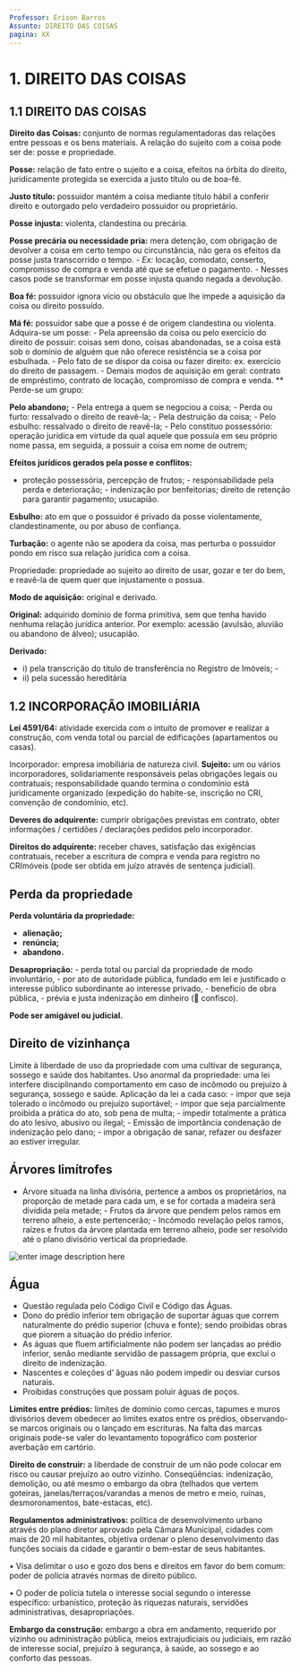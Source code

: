 ```yaml
---
Professor: Erison Barros
Assunto: DIREITO DAS COISAS
pagina: XX
---
```


# 1. DIREITO DAS COISAS

## 1.1 DIREITO DAS COISAS

**Direito das Coisas:** conjunto de normas regulamentadoras das relações entre pessoas e os bens materiais. A relação do sujeito com a coisa pode ser de: posse e propriedade.

**Posse:** relação de fato entre o sujeito e a coisa, efeitos na órbita do direito, juridicamente protegida se exercida a justo título ou de boa-fé.

**Justo título:** possuidor mantém a coisa mediante título hábil a conferir direito e outorgado pelo verdadeiro possuidor ou proprietário.

**Posse injusta:** violenta, clandestina ou precária.

**Posse precária ou necessidade pria:** mera detenção, com obrigação de devolver a coisa em certo tempo ou circunstância, não gera os efeitos da posse justa transcorrido o tempo. - _Ex:_ locação, comodato, conserto, compromisso de compra e venda até que se efetue o pagamento. - Nesses casos pode se transformar em posse injusta quando negada a devolução.

**Boa fé:** possuidor ignora vício ou obstáculo que lhe impede a aquisição da coisa ou direito possuído.

**Má fé:** possuidor sabe que a posse é de origem clandestina ou violenta. Adquira-se um posse: - Pela apreensão da coisa ou pelo exercício do direito de possuir: coisas sem dono, coisas abandonadas, se a coisa está sob o domínio de alguém que não oferece resistência se a coisa por esbulhada. - Pelo fato de se dispor da coisa ou fazer direito: ex. exercício do direito de passagem. - Demais modos de aquisição em geral: contrato de empréstimo, contrato de locação, compromisso de compra e venda. \*\* Perde-se um grupo:

**Pelo abandono;** - Pela entrega a quem se negociou a coisa; - Perda ou furto: ressalvado o direito de reavê-la; - Pela destruição da coisa; - Pelo esbulho: ressalvado o direito de reavê-la; - Pelo constituo possessório: operação jurídica em virtude da qual aquele que possuía em seu próprio nome passa, em seguida, a possuir a coisa em nome de outrem;

**Efeitos jurídicos gerados pela posse e conflitos:**

* proteção possessória, percepção de frutos; - responsabilidade pela perda e deterioração; - indenização por benfeitorias; direito de retenção para garantir pagamento; usucapião.

**Esbulho:** ato em que o possuidor é privado da posse violentamente, clandestinamente, ou por abuso de confiança.

**Turbação:** o agente não se apodera da coisa, mas perturba o possuidor pondo em risco sua relação jurídica com a coisa.

Propriedade: propriedade ao sujeito ao direito de usar, gozar e ter do bem, e reavê-la de quem quer que injustamente o possua.

**Modo de aquisição:** original e derivado.

**Original:** adquirido domínio de forma primitiva, sem que tenha havido nenhuma relação jurídica anterior. Por exemplo: acessão (avulsão, aluvião ou abandono de álveo); usucapião.

**Derivado:**

* i) pela transcrição do título de transferência no Registro de Imóveis; -
* ii) pela sucessão hereditária

## 1.2 INCORPORAÇÃO IMOBILIÁRIA

**Lei 4591/64:** atividade exercida com o intuito de promover e realizar a construção, com venda total ou parcial de edificações (apartamentos ou casas).

Incorporador: empresa imobiliária de natureza civil. **Sujeito:** um ou vários incorporadores, solidariamente responsáveis ​​pelas obrigações legais ou contratuais; responsabilidade quando termina o condomínio está juridicamente organizado (expedição do habite-se, inscrição no CRI, convenção de condomínio, etc).

**Deveres do adquirente:** cumprir obrigações previstas em contrato, obter informações / certidões / declarações pedidos pelo incorporador.

**Direitos do adquirente:** receber chaves, satisfação das exigências contratuais, receber a escritura de compra e venda para registro no CRImóveis (pode ser obtida em juízo através de sentença judicial).

## Perda da propriedade

**Perda voluntária da propriedade:**

* **alienação;**
* **renúncia;**
* **abandono.**

**Desapropriação:** - perda total ou parcial da propriedade de modo involuntário, - por ato de autoridade pública, fundado em lei e justificado o interesse público subordinante ao interesse privado, - beneficio de obra pública, - prévia e justa indenização em dinheiro ( confisco).

**Pode ser amigável ou judicial.**

## Direito de vizinhança

Limite à liberdade de uso da propriedade com uma cultivar de segurança, sossego e saúde dos habitantes. Uso anormal da propriedade: uma lei interfere disciplinando comportamento em caso de incômodo ou prejuízo à segurança, sossego e saúde. Aplicação da lei a cada caso: - impor que seja tolerado o incômodo ou prejuízo suportável; - impor que seja parcialmente proibida a prática do ato, sob pena de multa; - impedir totalmente a prática do ato lesivo, abusivo ou ilegal; - Emissão de importância condenação de indenização pelo dano; - impor a obrigação de sanar, refazer ou desfazer ao estiver irregular.

## Árvores limítrofes

* Árvore situada na linha divisória, pertence a ambos os proprietários, na proporção de metade para cada um, e se for cortada a madeira será dividida pela metade; - Frutos da árvore que pendem pelos ramos em terreno alheio, a este pertencerão; - Incômodo revelação pelos ramos, raízes e frutos da árvore plantada em terreno alheio, pode ser resolvido até o plano divisório vertical da propriedade.

![enter image description here](https://lh3.googleusercontent.com/SepCEQIh1YMmem8XJNOCPiZFTeAyV9Xyko8DxP1nmWng6zx0Us2xAmUHRMNQJPwsqUw2jcjsnmgo0s5DOGg61Sul1dgUvtn1SMm0dg81edwnGrdliz71p3l9SpR-zwIVzyQOfnetkl34kYp4MqOJs8axoOaavYDkh4nr7RHRFqGqxbgeCj\_cAoesSMleER8zo6fcz5HS5pxG-50krf3KNdSzoFxy-vtJ\_8T4DOTQOWG5FQ70WAUxAWU8\_XgbMR7bHXjqVd\_nBJZP9JmBc49hmbceIwEQ93uRoxMb2eyBkOSoLuE0FFNz7oy5DUsrzC5Wg\_4aRawFC7w\_f53pL53IfOrD4YMR9qVoufzEub3g-qrmqjgItK7sbIh-HQY2SHAI5AELUPS0Ni5tPu8eUqkqZpa6P5pebloG68YhEzufP2EpLg3XE7TvFSFFAO1rrlQGKKDYSy1LCIFYZpJ1iDaX-2n00PFPHn8FK80sO5mOpe3Tzk9Wy\_\_ZuimPdnceDnVpduQhnqbK9bRq-iomPfgstYiPi-JVGdIJRAB8-ynvo-XI6xC9mwk77InTwkecRLDk\_fGS6U6subQUkVuqBLSgbxIJMzLAtKW5EWAXZeGCm283El9T8lU\_DJFP3G\_hTHHHUZ4QV2ZgV4WLnzaRkokCBEJHlyzM9cqDvKr8oKDEWDwaGxqRjGw3nOwRWmGSiUJdJ9EdIicHqvIwWNaSEj1zZdkCow=w702-h462-no?authuser=0)

## **Água**

* Questão regulada pelo Código Civil e Código das Águas.
* Dono do prédio inferior tem obrigação de suportar águas que correm naturalmente do prédio superior (chuva e fonte); sendo proibidas obras que piorem a situação do prédio inferior.
* As águas que fluem artificialmente não podem ser lançadas ao prédio inferior, senão mediante servidão de passagem própria, que exclui o direito de indenização.
* Nascentes e coleções d’ ́águas não podem impedir ou desviar cursos naturais.
* Proibidas construções que possam poluir águas de poços.

**Limites entre prédios:** limites de domínio como cercas, tapumes e muros divisórios devem obedecer ao limites exatos entre os prédios, observando-se marcos originais ou o lançado em escrituras. Na falta das marcas originais pode-se valer do levantamento topográfico com posterior averbação em cartório.

**Direito de construir:** a liberdade de construir de um não pode colocar em risco ou causar prejuízo ao outro vizinho. Conseqüências: indenização, demolição, ou até mesmo o embargo da obra (telhados que vertem goteiras, janelas/terraços/varandas a menos de metro e meio, ruínas, desmoronamentos, bate-estacas, etc).

**Regulamentos administrativos:** política de desenvolvimento urbano através do plano diretor aprovado pela Câmara Municipal, cidades com mais de 20 mil habitantes, objetiva ordenar o pleno desenvolvimento das funções sociais da cidade e garantir o bem-estar de seus habitantes.

• Visa delimitar o uso e gozo dos bens e direitos em favor do bem comum: poder de polícia através normas de direito público.

• O poder de polícia tutela o interesse social segundo o interesse específico: urbanístico, proteção às riquezas naturais, servidões administrativas, desapropriações.

**Embargo da construção:** embargo a obra em andamento, requerido por vizinho ou administração pública, meios extrajudiciais ou judiciais, em razão de interesse social, prejuízo à segurança, à saúde, ao sossego e ao conforto das pessoas.
